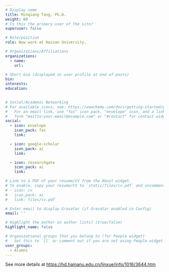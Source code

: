 ```yaml
---
# Display name
title: Minqiang Tang, Ph.D.
weight: 60
# Is this the primary user of the site?
superuser: false

# Role/position
role: Now work at Hainan University.

# Organizations/Affiliations
organizations:
  - name: 
    url: 

# Short bio (displayed in user profile at end of posts)
bio: 
interests:
education:
    

# Social/Academic Networking
# For available icons, see: https://wowchemy.com/docs/getting-started/page-builder/#icons
#   For an email link, use "fas" icon pack, "envelope" icon, and a link in the
#   form "mailto:your-email@example.com" or "#contact" for contact widget.
social:
  - icon: envelope
    icon_pack: fas
    link: 

  - icon: google-scholar
    icon_pack: ai
    link: 

  - icon: researchgate
    icon_pack: ai
    link: 

# Link to a PDF of your resume/CV from the About widget.
# To enable, copy your resume/CV to `static/files/cv.pdf` and uncomment the lines below.
# - icon: cv
#   icon_pack: ai
#   link: files/cv.pdf

# Enter email to display Gravatar (if Gravatar enabled in Config)
email: ''

# Highlight the author in author lists? (true/false)
highlight_name: false

# Organizational groups that you belong to (for People widget)
#   Set this to `[]` or comment out if you are not using People widget.
user_groups:
  - Alumni
---
```


See more details at https://hd.hainanu.edu.cn/linxue/info/1016/3644.htm
